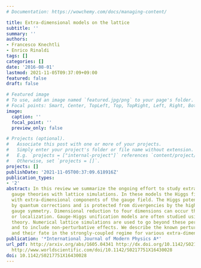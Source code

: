 ```yaml
---
# Documentation: https://wowchemy.com/docs/managing-content/

title: Extra-dimensional models on the lattice
subtitle: ''
summary: ''
authors:
- Francesco Knechtli
- Enrico Rinaldi
tags: []
categories: []
date: '2016-08-01'
lastmod: 2021-11-05T09:37:09+09:00
featured: false
draft: false

# Featured image
# To use, add an image named `featured.jpg/png` to your page's folder.
# Focal points: Smart, Center, TopLeft, Top, TopRight, Left, Right, BottomLeft, Bottom, BottomRight.
image:
  caption: ''
  focal_point: ''
  preview_only: false

# Projects (optional).
#   Associate this post with one or more of your projects.
#   Simply enter your project's folder or file name without extension.
#   E.g. `projects = ["internal-project"]` references `content/project/deep-learning/index.md`.
#   Otherwise, set `projects = []`.
projects: []
publishDate: '2021-11-05T00:37:09.618916Z'
publication_types:
- '2'
abstract: In this review we summarize the ongoing effort to study extra-dimensional
  gauge theories with lattice simulations. In these models the Higgs field is identified
  with extra-dimensional components of the gauge field. The Higgs potential is generated
  by quantum corrections and is protected from divergencies by the higher dimensional
  gauge symmetry. Dimensional reduction to four dimensions can occur through compactification
  or localization. Gauge-Higgs unification models are often studied using perturbation
  theory. Numerical lattice simulations are used to go beyond these perturbative expectations
  and to include non-perturbative effects. We describe the known perturbative predictions
  and their fate in the strongly-coupled regime for various extra-dimensional models.
publication: '*International Journal of Modern Physics A*'
url_pdf: http://arxiv.org/abs/1605.04341 http://dx.doi.org/10.1142/S0217751X16430028
  http://www.worldscientific.com/doi/10.1142/S0217751X16430028
doi: 10.1142/S0217751X16430028
---
```

